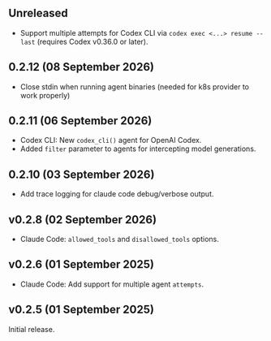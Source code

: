 ## Unreleased

- Support multiple attempts for Codex CLI via `codex exec <...> resume --last` (requires Codex v0.36.0 or later).

## 0.2.12 (08 September 2026)

- Close stdin when running agent binaries (needed for k8s provider to work properly)

## 0.2.11 (06 September 2026)

- Codex CLI: New `codex_cli()` agent for OpenAI Codex.
- Added `filter` parameter to agents for intercepting model generations.

## 0.2.10 (03 September 2026)

- Add trace logging for claude code debug/verbose output.

## v0.2.8 (02 September 2026)

- Claude Code: `allowed_tools` and `disallowed_tools` options.

## v0.2.6 (01 September 2025)

- Claude Code: Add support for multiple agent `attempts`.

## v0.2.5 (01 September 2025)

Initial release.